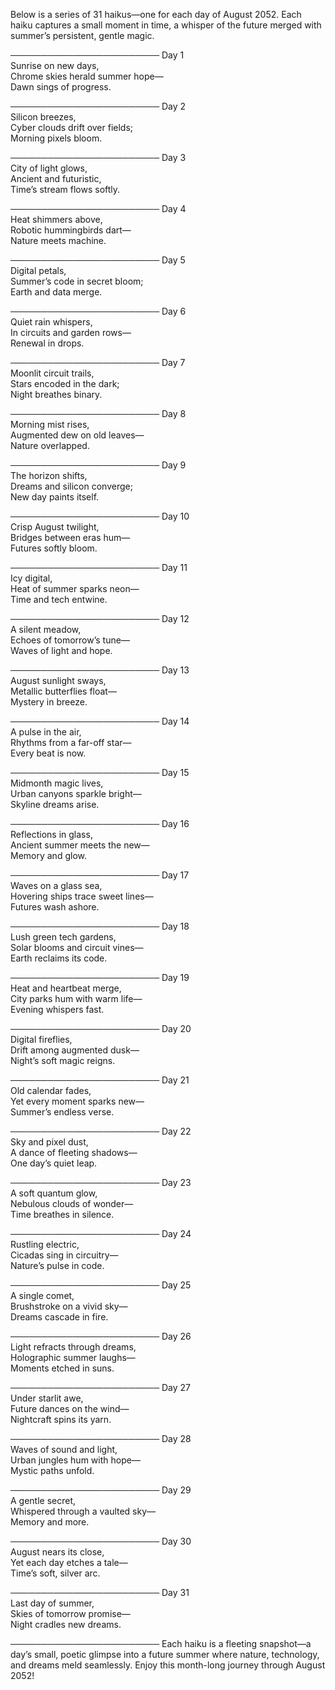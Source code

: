 Below is a series of 31 haikus—one for each day of August 2052. Each haiku captures a small moment in time, a whisper of the future merged with summer’s persistent, gentle magic.

────────────────────────
Day 1  
Sunrise on new days,  
Chrome skies herald summer hope—  
Dawn sings of progress.

────────────────────────
Day 2  
Silicon breezes,  
Cyber clouds drift over fields;  
Morning pixels bloom.

────────────────────────
Day 3  
City of light glows,  
Ancient and futuristic,  
Time’s stream flows softly.

────────────────────────
Day 4  
Heat shimmers above,  
Robotic hummingbirds dart—  
Nature meets machine.

────────────────────────
Day 5  
Digital petals,  
Summer’s code in secret bloom;  
Earth and data merge.

────────────────────────
Day 6  
Quiet rain whispers,  
In circuits and garden rows—  
Renewal in drops.

────────────────────────
Day 7  
Moonlit circuit trails,  
Stars encoded in the dark;  
Night breathes binary.

────────────────────────
Day 8  
Morning mist rises,  
Augmented dew on old leaves—  
Nature overlapped.

────────────────────────
Day 9  
The horizon shifts,  
Dreams and silicon converge;  
New day paints itself.

────────────────────────
Day 10  
Crisp August twilight,  
Bridges between eras hum—  
Futures softly bloom.

────────────────────────
Day 11  
Icy digital,  
Heat of summer sparks neon—  
Time and tech entwine.

────────────────────────
Day 12  
A silent meadow,  
Echoes of tomorrow’s tune—  
Waves of light and hope.

────────────────────────
Day 13  
August sunlight sways,  
Metallic butterflies float—  
Mystery in breeze.

────────────────────────
Day 14  
A pulse in the air,  
Rhythms from a far-off star—  
Every beat is now.

────────────────────────
Day 15  
Midmonth magic lives,  
Urban canyons sparkle bright—  
Skyline dreams arise.

────────────────────────
Day 16  
Reflections in glass,  
Ancient summer meets the new—  
Memory and glow.

────────────────────────
Day 17  
Waves on a glass sea,  
Hovering ships trace sweet lines—  
Futures wash ashore.

────────────────────────
Day 18  
Lush green tech gardens,  
Solar blooms and circuit vines—  
Earth reclaims its code.

────────────────────────
Day 19  
Heat and heartbeat merge,  
City parks hum with warm life—  
Evening whispers fast.

────────────────────────
Day 20  
Digital fireflies,  
Drift among augmented dusk—  
Night’s soft magic reigns.

────────────────────────
Day 21  
Old calendar fades,  
Yet every moment sparks new—  
Summer’s endless verse.

────────────────────────
Day 22  
Sky and pixel dust,  
A dance of fleeting shadows—  
One day’s quiet leap.

────────────────────────
Day 23  
A soft quantum glow,  
Nebulous clouds of wonder—  
Time breathes in silence.

────────────────────────
Day 24  
Rustling electric,  
Cicadas sing in circuitry—  
Nature’s pulse in code.

────────────────────────
Day 25  
A single comet,  
Brushstroke on a vivid sky—  
Dreams cascade in fire.

────────────────────────
Day 26  
Light refracts through dreams,  
Holographic summer laughs—  
Moments etched in suns.

────────────────────────
Day 27  
Under starlit awe,  
Future dances on the wind—  
Nightcraft spins its yarn.

────────────────────────
Day 28  
Waves of sound and light,  
Urban jungles hum with hope—  
Mystic paths unfold.

────────────────────────
Day 29  
A gentle secret,  
Whispered through a vaulted sky—  
Memory and more.

────────────────────────
Day 30  
August nears its close,  
Yet each day etches a tale—  
Time’s soft, silver arc.

────────────────────────
Day 31  
Last day of summer,  
Skies of tomorrow promise—  
Night cradles new dreams.

────────────────────────
Each haiku is a fleeting snapshot—a day’s small, poetic glimpse into a future summer where nature, technology, and dreams meld seamlessly. Enjoy this month-long journey through August 2052!

